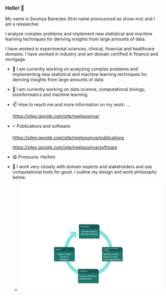 ### Hello! 👋

My name is Soumya Banerjee (first name pronounced as show-mo) and I am a researcher.

I analyze complex problems and implement new statistical and machine learning techniques for deriving insights from large amounts of data.

I have worked in experimental sciences, clinical, financial and healthcare domains. I have worked in industry and am domain certified in finance and mortgage.


- 🔭 I am currently working on analyzing complex problems and implementing new statistical and machine learning techniques for deriving insights from large amounts of data

- 🌱 I am currently working on data science, computational biology, bioinformatics and machine learning

- 📫 How to reach me and more information on my work: ...

     https://sites.google.com/site/neelsoumya/
     
- ⚡ Publications and software: 

     https://sites.google.com/site/neelsoumya/publications
     
     https://sites.google.com/site/neelsoumya/software

- 😄 Pronouns: He/him

- 👯 I work very closely with domain experts and stakeholders and use computational tools for good. I outline my design and work philosophy below.

     * ![data science philosophy](research_philosophy.png)

<!--
**neelsoumya/neelsoumya** is a ✨ _special_ ✨ repository because its `README.md` (this file) appears on your GitHub profile.

My name is Soumya Banerjee (first name pronounced as show-mo) and I am a researcher.

I analyze complex problems and implement new statistical and machine learning techniques for deriving insights from large amounts of data.

I have worked in financial and healthcare domains and am domain certified in finance and mortgage.

Here are some ideas to get you started:

- 🔭 I’m currently working on analyzing complex problems and implementing new statistical and machine learning techniques for deriving insights from large amounts of data
- 🌱 I’m currently learning ...
- 👯 I’m looking to collaborate on ...
- 🤔 I’m looking for help with ...
- 💬 Ask me about ...
- ⚡ Fun fact: ...
-->
